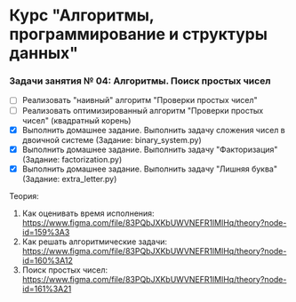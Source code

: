 # Курс "Алгоритмы, программирование и структуры данных"

### Задачи занятия № 04: Алгоритмы. Поиск простых чисел

- [ ] Реализовать "наивный" алгоритм "Проверки простых чисел"
- [ ] Реализовать оптимизированный алгоритм "Проверки простых чисел" (квадратный корень)
- [X] Выполнить домашнее задание. Выполнить задачу сложения чисел в двоичной системе (Задание: binary_system.py)
- [X] Выполнить домашнее задание. Выполнить задачу "Факторизация" (Задание: factorization.py)
- [X] Выполнить домашнее задание. Выполнить задачу "Лишняя буква" (Задание: extra_letter.py)

Теория: 
1. Как оценивать время исполнения: https://www.figma.com/file/83PQbJXKbUWVNEFR1lMlHq/theory?node-id=159%3A3
2. Как решать алгоритмические задачи: https://www.figma.com/file/83PQbJXKbUWVNEFR1lMlHq/theory?node-id=160%3A12
3. Поиск простых чисел: https://www.figma.com/file/83PQbJXKbUWVNEFR1lMlHq/theory?node-id=161%3A21